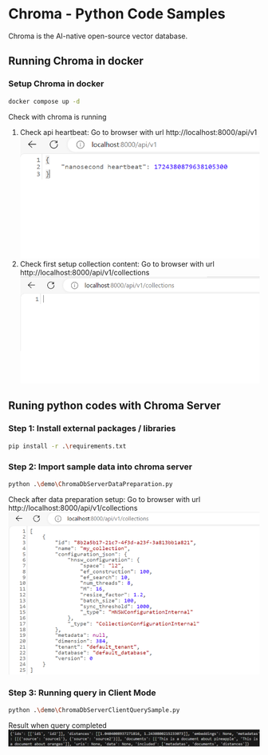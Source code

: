 # Chroma - Python Code Samples
Chroma is the AI-native open-source vector database.


## Running Chroma in docker

### Setup Chroma in docker
```bash
docker compose up -d
```

Check with chroma is running

1. Check api heartbeat: Go to browser with url http://localhost:8000/api/v1
![Heartbeat](https://github.com/stefchui/ChromaSample/blob/main/images/heartbeat%20check.png?raw=true)
2. Check first setup collection content: Go to browser with url http://localhost:8000/api/v1/collections
![Collections](https://github.com/stefchui/ChromaSample/blob/main/images/first%20setup%20check.png?raw=true)


## Runing python codes with Chroma Server

### Step 1: Install external packages / libraries
```bash
pip install -r .\requirements.txt
```
### Step 2: Import sample data into chroma server
```bash
python .\demo\ChromaDbServerDataPreparation.py
```
Check after data preparation setup: Go to browser with url http://localhost:8000/api/v1/collections
![NewDataCollections](https://github.com/stefchui/ChromaSample/blob/main/images/data%20insertion%20check.png?raw=true)
### Step 3: Running query in Client Mode
```bash
python .\demo\ChromaDbServerClientQuerySample.py
```
Result when query completed
![Result](https://github.com/stefchui/ChromaSample/blob/main/images/final%20result.png?raw=true)

